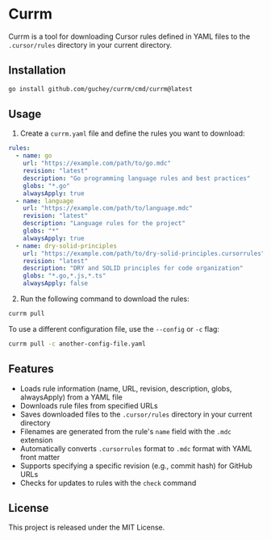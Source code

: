 # Currm

Currm is a tool for downloading Cursor rules defined in YAML files to the `.cursor/rules` directory in your current directory.

## Installation

```bash
go install github.com/guchey/currm/cmd/currm@latest
```

## Usage

1. Create a `currm.yaml` file and define the rules you want to download:

```yaml
rules:
  - name: go
    url: "https://example.com/path/to/go.mdc"
    revision: "latest"
    description: "Go programming language rules and best practices"
    globs: "*.go"
    alwaysApply: true
  - name: language
    url: "https://example.com/path/to/language.mdc"
    revision: "latest"
    description: "Language rules for the project"
    globs: "*"
    alwaysApply: true
  - name: dry-solid-principles
    url: "https://example.com/path/to/dry-solid-principles.cursorrules"
    revision: "latest"
    description: "DRY and SOLID principles for code organization"
    globs: "*.go,*.js,*.ts"
    alwaysApply: false
```

2. Run the following command to download the rules:

```bash
currm pull
```

To use a different configuration file, use the `--config` or `-c` flag:

```bash
currm pull -c another-config-file.yaml
```

## Features

- Loads rule information (name, URL, revision, description, globs, alwaysApply) from a YAML file
- Downloads rule files from specified URLs
- Saves downloaded files to the `.cursor/rules` directory in your current directory
- Filenames are generated from the rule's `name` field with the `.mdc` extension
- Automatically converts `.cursorrules` format to `.mdc` format with YAML front matter
- Supports specifying a specific revision (e.g., commit hash) for GitHub URLs
- Checks for updates to rules with the `check` command

## License

This project is released under the MIT License.